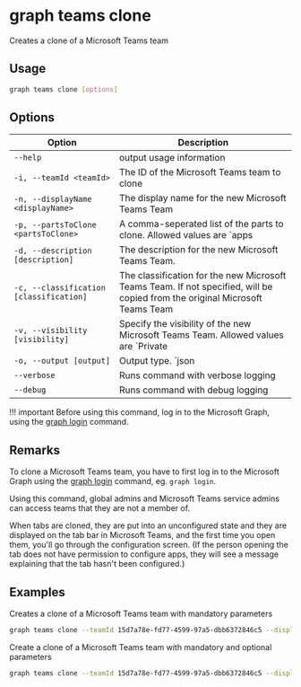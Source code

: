 # graph teams clone

Creates a clone of a Microsoft Teams team

## Usage

```sh
graph teams clone [options]
```

## Options

Option|Description
------|-----------
`--help`|output usage information
`-i, --teamId <teamId>`|The ID of the Microsoft Teams team to clone 
`-n, --displayName <displayName>`|The display name for the new Microsoft Teams Team 
`-p, --partsToClone <partsToClone>`|A comma-seperated list of the parts to clone. Allowed values are `apps|channels|members|settings|tabs` 
`-d, --description [description]`|The description for the new Microsoft Teams Team.
`-c, --classification [classification]`|The classification for the new Microsoft Teams Team. If not specified, will be copied from the original Microsoft Teams Team 
`-v, --visibility [visibility]`|Specify the visibility of the new Microsoft Teams Team. Allowed values are `Private|Public`.
`-o, --output [output]`|Output type. `json|text`. Default `text`
`--verbose`|Runs command with verbose logging
`--debug`|Runs command with debug logging

!!! important
    Before using this command, log in to the Microsoft Graph, using the [graph login](../login.md) command.

## Remarks

To clone a Microsoft Teams team, you have to first log in to the Microsoft Graph using the [graph login](../login.md) command, eg. `graph login`.

Using this command, global admins and Microsoft Teams service admins can access teams that they are not a member of.

When tabs are cloned, they are put into an unconfigured state and they are displayed on the tab bar in Microsoft Teams, and the first time you open them, you'll go through the configuration screen. (If the person opening the tab does not have permission to configure apps, they will see a message explaining that the tab hasn't been configured.)

## Examples

Creates a clone of a Microsoft Teams team with mandatory parameters

```sh
graph teams clone --teamId 15d7a78e-fd77-4599-97a5-dbb6372846c5 --displayName "Library Assist" --partsToClone "apps,tabs,settings,channels,members"
```
Create a clone of a Microsoft Teams team with mandatory and optional parameters

```sh
graph teams clone --teamId 15d7a78e-fd77-4599-97a5-dbb6372846c5 --displayName "Library Assist" --partsToClone "apps,tabs,settings,channels,members" --description "Self help community for library" --classification "Library" --visibility "public"
```
